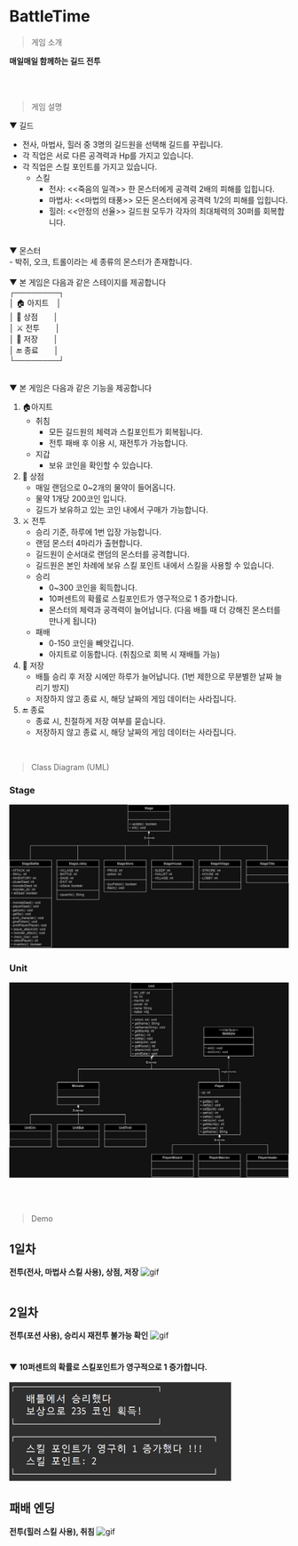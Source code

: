 # BattleTime

> 게임 소개

**매일매일 함께하는 길드 전투**

<br>
<br>

> 게임 설명

▼ 길드<br>
- 전사, 마법사, 힐러 중 3명의 길드원을 선택해 길드를 꾸립니다.
- 각 직업은 서로 다른 공격력과 Hp를 가지고 있습니다. 
- 각 직업은 스킬 포인트를 가지고 있습니다.
  - 스킬
      - 전사: <<죽음의 일격>> 한 몬스터에게 공격력 2배의 피해를 입힙니다.
      - 마법사: <<마법의 태풍>> 모든 몬스터에게 공격력 1/2의 피해를 입힙니다.
      - 힐러: <<안정의 선율>> 길드원 모두가 각자의 최대체력의 30퍼를 회복합니다. 
<br>
▼ 몬스터<br>
- 박쥐, 오크, 트롤이라는 세 종류의 몬스터가 존재합니다.
<br>
<br>
▼ 본 게임은 다음과 같은 스테이지를 제공합니다<br>
┌────────┐<br>
│ 🏠 아지트　│<br>
│ 🏪 상점　　│<br>
│ ⚔️ 전투　　│<br>
│ 📜 저장　　│<br>
│ 🔚 종료　　│<br>
└────────┘<br>
<br>


▼ 본 게임은 다음과 같은 기능을 제공합니다<br>
1. 🏠아지트 
    * 취침 
      * 모든 길드원의 체력과 스킬포인트가 회복됩니다.
      * 전투 패배 후 이용 시, 재전투가 가능합니다.
    * 지갑 
      * 보유 코인을 확인할 수 있습니다.
2. 🏪 상점
    * 매일 랜덤으로 0~2개의 물약이 들어옵니다.
    * 물약 1개당 200코인 입니다.
    * 길드가 보유하고 있는 코인 내에서 구매가 가능합니다.
3. ⚔️ 전투
    * 승리 기준, 하루에 1번 입장 가능합니다.
    * 랜덤 몬스터 4마리가 출현합니다.
    * 길드원이 순서대로 랜덤의 몬스터를 공격합니다.
    * 길드원은 본인 차례에 보유 스킬 포인트 내에서 스킬을 사용할 수 있습니다.
    * 승리
      * 0~300 코인을 획득합니다.
      * 10퍼센트의 확률로 스킬포인트가 영구적으로 1 증가합니다.
      * 몬스터의 체력과 공격력이 늘어납니다. (다음 배틀 때 더 강해진 몬스터를 만나게 됩니다)
    * 패배
      * 0-150 코인을 빼앗깁니다.
      * 아지트로 이동합니다. (취침으로 회복 시 재배틀 가능)
4. 📜 저장
    * 배틀 승리 후 저장 시에만 하루가 늘어납니다. (1번 제한으로 무분별한 날짜 늘리기 방지)
    * 저장하지 않고 종료 시, 해당 날짜의 게임 데이터는 사라집니다.
5. 🔚 종료
    * 종료 시, 친절하게 저장 여부를 묻습니다.
    * 저장하지 않고 종료 시, 해당 날짜의 게임 데이터는 사라집니다.

<br>


> Class Diagram (UML)
### Stage
![Diagram](BattleTime/src/BattleTime/sorce/BattleTime_Stage.jpg)
### Unit
![Diagram](BattleTime/src/BattleTime/sorce/BattleTime_Unit_Update.jpg)

<br>
<br>

> Demo
## 1일차
**전투(전사, 마법사 스킬 사용), 상점, 저장**
![gif](BattleTime/src/BattleTime/sorce/BattleTime_1일차.gif)
<br>
<br>
## 2일차
**전투(포션 사용), 승리시 재전투 불가능 확인**
![gif](BattleTime/src/BattleTime/sorce/BattleTime_2일차.gif)
<br>
<br>
#### ▼ 10퍼센트의 확률로 스킬포인트가 영구적으로 1 증가합니다.
<img src="BattleTime/src/BattleTime/sorce/BattleTime_skillPoint.png" width="400"/>
<br>

## 패배 엔딩
**전투(힐러 스킬 사용), 취침**
![gif](BattleTime/src/BattleTime/sorce/BattleTime_deadEnding.gif)
